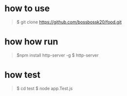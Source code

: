 # how to use
> $ git clone https://github.com/bossbossk20/food.git


# how how run
>$npm install http-server -g
>$ http-server

# how test
> $ cd test
> $ node app.Test.js  
